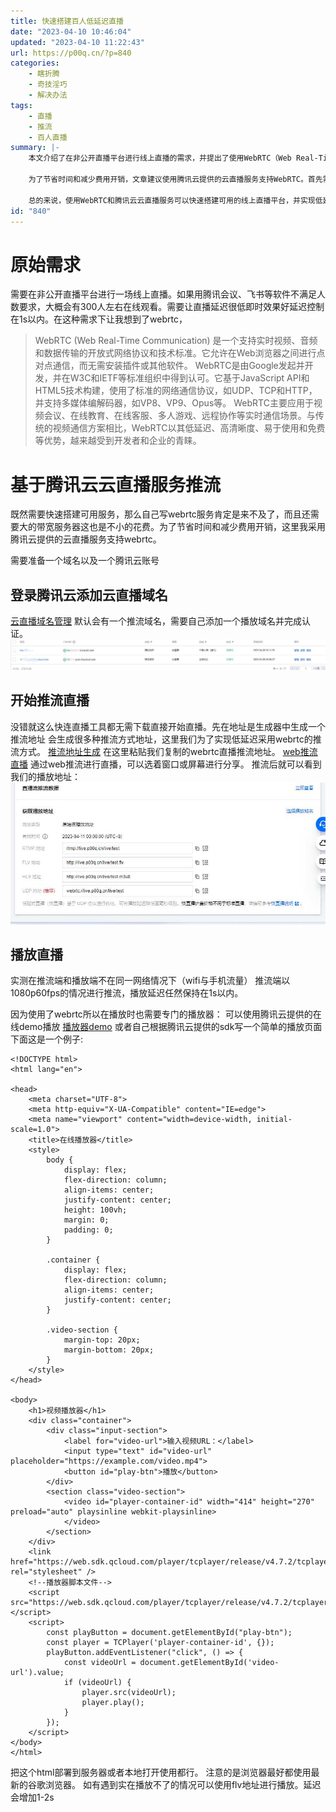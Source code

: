 ```yaml
---
title: 快速搭建百人低延迟直播
date: "2023-04-10 10:46:04"
updated: "2023-04-10 11:22:43"
url: https://p00q.cn/?p=840
categories:
    - 瞎折腾
    - 奇技淫巧
    - 解决办法
tags:
    - 直播
    - 推流
    - 百人直播
summary: |-
    本文介绍了在非公开直播平台进行线上直播的需求，并提出了使用WebRTC（Web Real-Time Communication）的方案。WebRTC是一个支持实时视频、音频和数据传输的开放式网络协议和技术标准，无需安装插件或其他软件即可在Web浏览器之间进行点对点通信。

    为了节省时间和减少费用开销，文章建议使用腾讯云提供的云直播服务支持WebRTC。首先需要准备一个域名和腾讯云账号，并登录腾讯云添加云直播域名。推流直播可以通过生成推流地址并使用Web推流工具进行直播，然后可以通过腾讯云提供的在线播放器或自己使用腾讯云提供的SDK编写播放页面进行观看。

    总的来说，使用WebRTC和腾讯云云直播服务可以快速搭建可用的线上直播平台，并实现低延迟的直播效果。
id: "840"
---
```


# 原始需求

需要在非公开直播平台进行一场线上直播。如果用腾讯会议、飞书等软件不满足人数要求，大概会有300人左右在线观看。需要让直播延迟很低即时效果好延迟控制在1s以内。在这种需求下让我想到了webrtc，

> WebRTC (Web Real-Time Communication) 是一个支持实时视频、音频和数据传输的开放式网络协议和技术标准。它允许在Web浏览器之间进行点对点通信，而无需安装插件或其他软件。
> WebRTC是由Google发起并开发，并在W3C和IETF等标准组织中得到认可。它基于JavaScript API和HTML5技术构建，使用了标准的网络通信协议，如UDP、TCP和HTTP，并支持多媒体编解码器，如VP8、VP9、Opus等。
> WebRTC主要应用于视频会议、在线教育、在线客服、多人游戏、远程协作等实时通信场景。与传统的视频通信方案相比，WebRTC以其低延迟、高清晰度、易于使用和免费等优势，越来越受到开发者和企业的青睐。

# 基于腾讯云云直播服务推流

既然需要快速搭建可用服务，那么自己写webrtc服务肯定是来不及了，而且还需要大的带宽服务器这也是不小的花费。为了节省时间和减少费用开销，这里我采用腾讯云提供的云直播服务支持webrtc。

需要准备一个域名以及一个腾讯云账号

## 登录腾讯云添加云直播域名

[云直播域名管理](https://console.cloud.tencent.com/live/domainmanage)
默认会有一个推流域名，需要自己添加一个播放域名并完成认证。
![image-1681094724419](../res/img/840-1.jpeg)

## 开始推流直播

没错就这么快连直播工具都无需下载直接开始直播。先在地址是生成器中生成一个推流地址
会生成很多种推流方式地址，这里我们为了实现低延迟采用webrtc的推流方式。
[推流地址生成](https://console.cloud.tencent.com/live/addrgenerator/addrgenerator)
在这里粘贴我们复制的webrtc直播推流地址。
[web推流直播](https://console.cloud.tencent.com/live/tools/webpush)
通过web推流进行直播，可以选着窗口或屏幕进行分享。
推流后就可以看到我们的播放地址：
![image-1681095205409](../res/img/840-2.jpeg)

## 播放直播
实测在推流端和播放端不在同一网络情况下（wifi与手机流量）
推流端以1080p60fps的情况进行推流，播放延迟任然保持在1s以内。

因为使用了webrtc所以在播放时也需要专门的播放器：
可以使用腾讯云提供的在线demo播放
[播放器demo](https://tcplayer.vcube.tencent.com/)
或者自己根据腾讯云提供的sdk写一个简单的播放页面下面这是一个例子:
```
<!DOCTYPE html>
<html lang="en">

<head>
    <meta charset="UTF-8">
    <meta http-equiv="X-UA-Compatible" content="IE=edge">
    <meta name="viewport" content="width=device-width, initial-scale=1.0">
    <title>在线播放器</title>
    <style>
        body {
            display: flex;
            flex-direction: column;
            align-items: center;
            justify-content: center;
            height: 100vh;
            margin: 0;
            padding: 0;
        }

        .container {
            display: flex;
            flex-direction: column;
            align-items: center;
            justify-content: center;
        }

        .video-section {
            margin-top: 20px;
            margin-bottom: 20px;
        }
    </style>
</head>

<body>
    <h1>视频播放器</h1>
    <div class="container">
        <div class="input-section">
            <label for="video-url">输入视频URL：</label>
            <input type="text" id="video-url" placeholder="https://example.com/video.mp4">
            <button id="play-btn">播放</button>
        </div>
        <section class="video-section">
            <video id="player-container-id" width="414" height="270" preload="auto" playsinline webkit-playsinline>
            </video>
        </section>
    </div>
    <link href="https://web.sdk.qcloud.com/player/tcplayer/release/v4.7.2/tcplayer.min.css" rel="stylesheet" />
    <!--播放器脚本文件-->
    <script src="https://web.sdk.qcloud.com/player/tcplayer/release/v4.7.2/tcplayer.v4.7.2.min.js"></script>
    <script>
        const playButton = document.getElementById("play-btn");
        const player = TCPlayer('player-container-id', {});
        playButton.addEventListener("click", () => {
            const videoUrl = document.getElementById('video-url').value;
            if (videoUrl) {
                player.src(videoUrl);
                player.play();
            }
        });
    </script>
</body>
</html>
```
把这个html部署到服务器或者本地打开使用都行。
注意的是浏览器最好都使用最新的谷歌浏览器。
如有遇到实在播放不了的情况可以使用flv地址进行播放。延迟会增加1-2s

